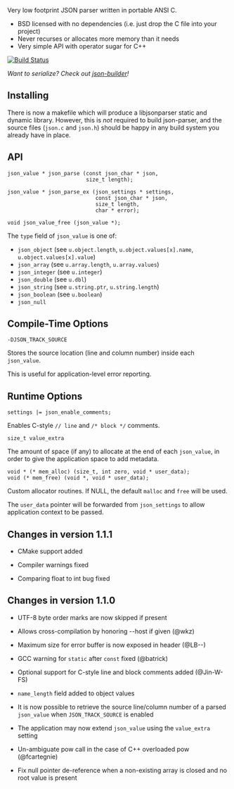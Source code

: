 Very low footprint JSON parser written in portable ANSI C.

* BSD licensed with no dependencies (i.e. just drop the C file into your project)
* Never recurses or allocates more memory than it needs
* Very simple API with operator sugar for C++

[![Build Status](https://secure.travis-ci.org/udp/json-parser.png)](http://travis-ci.org/udp/json-parser)

_Want to serialize?  Check out [json-builder](https://github.com/udp/json-builder)!_

Installing
----------

There is now a makefile which will produce a libjsonparser static and dynamic library.  However, this
is _not_ required to build json-parser, and the source files (`json.c` and `json.h`) should be happy
in any build system you already have in place.


API
---

    json_value * json_parse (const json_char * json,
                             size_t length);

    json_value * json_parse_ex (json_settings * settings,
                                const json_char * json,
                                size_t length,
                                char * error);

    void json_value_free (json_value *);

The `type` field of `json_value` is one of:

* `json_object` (see `u.object.length`, `u.object.values[x].name`, `u.object.values[x].value`)
* `json_array` (see `u.array.length`, `u.array.values`)
* `json_integer` (see `u.integer`)
* `json_double` (see `u.dbl`)
* `json_string` (see `u.string.ptr`, `u.string.length`)
* `json_boolean` (see `u.boolean`)
* `json_null`


Compile-Time Options
--------------------

    -DJSON_TRACK_SOURCE

Stores the source location (line and column number) inside each `json_value`.

This is useful for application-level error reporting.


Runtime Options
---------------

    settings |= json_enable_comments;

Enables C-style `// line` and `/* block */` comments.

    size_t value_extra

The amount of space (if any) to allocate at the end of each `json_value`, in
order to give the application space to add metadata.

    void * (* mem_alloc) (size_t, int zero, void * user_data);
    void (* mem_free) (void *, void * user_data);

Custom allocator routines.  If NULL, the default `malloc` and `free` will be used.

The `user_data` pointer will be forwarded from `json_settings` to allow application
context to be passed.


Changes in version 1.1.1
------------------------

* CMake support added

* Compiler warnings fixed

* Comparing float to int bug fixed

Changes in version 1.1.0
------------------------

* UTF-8 byte order marks are now skipped if present

* Allows cross-compilation by honoring --host if given (@wkz)

* Maximum size for error buffer is now exposed in header (@LB--)

* GCC warning for `static` after `const` fixed (@batrick)

* Optional support for C-style line and block comments added (@Jin-W-FS)

* `name_length` field added to object values 

* It is now possible to retrieve the source line/column number of a parsed `json_value` when `JSON_TRACK_SOURCE` is enabled

* The application may now extend `json_value` using the `value_extra` setting

* Un-ambiguate pow call in the case of C++ overloaded pow (@fcartegnie)

* Fix null pointer de-reference when a non-existing array is closed and no root value is present


